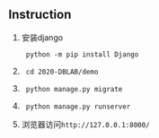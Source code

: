 ## Instruction
1. 安装django
   ```shell
    python -m pip install Django
   ```
2. ```shell
    cd 2020-DBLAB/demo
   ```
3. ```shell
    python manage.py migrate
   ```
4. ```shell
    python manage.py runserver
   ```
5. 浏览器访问`http://127.0.0.1:8000/`